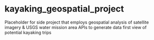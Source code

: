 # kayaking_geospatial_project
Placeholder for side project that employs geospatial analysis of satellite imagery &amp; USGS water mission area APIs to generate data first view of potential kayaking trips
